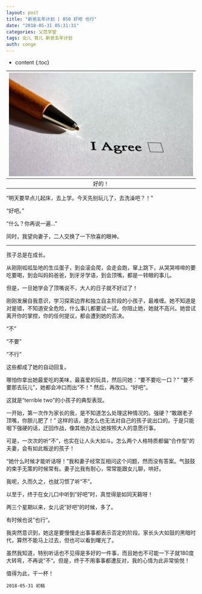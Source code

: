 ```yaml
---
layout: post
title: "新爸五年计划 | 050 好吧 也行"
date: "2018-05-31 05:31:31"
categories: 父范学堂
tags: 女儿 育儿 新爸五年计划
auth: conge
---
```

* content
{:toc}

|![agree](/assets/images/父范学堂/118382-62ee49cbbf495abc.jpg)|
|:----:|
|好的！|


“明天要早点儿起床，去上学。今天先别玩儿了，去洗澡吧？！”

“好吧。”

“什么？你再说一遍..."

同时，我望向妻子，二人交换了一下欣喜的眼神。





----

孩子总是在成长。

从刚刚呱呱坠地的生瓜蛋子，到会滚会爬，会走会跑，窜上跳下，从哭哭啼啼的要吃要喝，到会叫妈妈爸爸，到牙牙学语，到会顶嘴，都是一转眼的事儿。

但是，一旦她学会了顶嘴说不，大人的日子就不好过了！

刚刚发展自我意识，学习探索边界和独立自主阶段的小孩子，最难缠。她不知道是对是错，不知道安全危险，什么事儿都要试一试。你阻止她，她就不高兴。她尝试离开你的掌控，你的任何提议，都会遭到她的否决。

“不”

“不要”

“不行”

这些都成了她的自动回复。

哪怕你拿出她最爱吃的美味，最喜爱的玩具，然后问她：“要不要吃一口？” “要不要那去玩儿”，她都会冲口而出“不！” 然后，再改口。“好吧”。

这就是“terrible two”的小孩子的典型表现。

一开始，第一次作为家长的我，是不知道怎么处理这种情况的。强硬？“敢跟老子顶嘴，你胆儿肥了！” 这样的话，是怎么也无法对自己的孩子说出口的。于是只能咽下强硬的话，迂回作战，像其他办法让她按照大人的意愿行事。

可是，一次次的听“不”，也实在让人头大如斗。怎么两个人格特质都偏“合作型”的夫妻，会有如此叛逆的孩子！

“她什么时候才能听话呀！”我和妻子经常互相问这个问题，然而没有答案。气鼓鼓的束手无策的时候常有。妻子比我有耐心，常常能跟女儿聊，哄好。

我呢，久而久之，也就习惯了听“不”。

以至于，终于在女儿口中听到“好吧”时，真觉得是如同天籁呀！

两三个星期以来，女儿说”好吧“的时候，多了。

有时候也说”也行“。

我突然意识到，她这是要慢慢走出事事都表示否定的阶段。家长头大如鼓的黑暗时代，算然不能马上过去，但也可以看到曙光了。

虽然我知道，特别听话也不见得是多好的一件事，而且她也不可能一下子就180度大转弯，不再说”不“。但是，终于不用事事都遭反对，我的心情为此非常愉悦！

值得为此，干一杯！

```
2018-05-31 初稿
```

